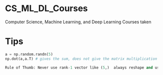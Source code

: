# CS_ML_DL_Courses
Computer Science, Machine Learning, and Deep Learning Courses taken


# Tips
```python
a = np.random.randn(5)
np.dot(a,a.T) # gives the sum, does not give the matrix multiplication

Rule of Thumb: Never use rank-1 vector like (5,)  always reshape and use it. make it (5,1) or (1,5)
```
